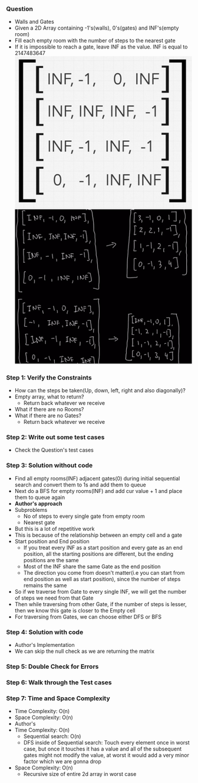 ### Question

* Walls and Gates
* Given a 2D Array containing -1's(walls), 0's(gates) and INF's(empty room)
* Fill each empty room with the number of steps to the nearest gate
* If it is impossible to reach a gate, leave INF as the value. INF is equal to 2147483647
![wallandgates](../../img/walls_gates.png)
![walltc](../../img/wall_tc.png)

### Step 1: Verify the Constraints

* How can the steps be taken(Up, down, left, right and also diagonally)?
* Empty array, what to return?
  * Return back whatever we receive
* What if there are no Rooms?
* What if there are no Gates? 
  * Return back whatever we receive

### Step 2: Write out some test cases

* Check the Question's test cases

### Step 3: Solution without code

* Find all empty rooms(INF) adjacent gates(0) during initial sequential search and convert them to 1s and add them to queue
* Next do a BFS for empty rooms(INF) and add cur value + 1 and place them to queue again
* **Author's approach**
* Subproblems
  * No of steps to every single gate from empty room
  * Nearest gate
* But this is a lot of repetitive work
* This is because of the relationship between an empty cell and a gate
* Start position and End position
  * If you treat every INF as a start position and every gate as an end position, all the starting positions are different, but the ending positions are the same
  * Most of the INF share the same Gate as the end position
  * The direction you come from doesn't matter(i.e you can start from end position as well as start position), since the number of steps remains the same
* So if we traverse from Gate to every single INF, we will get the number of steps we need from that Gate
* Then while traversing from other Gate, if the number of steps is lesser, then we know this gate is closer to the Empty cell
* For traversing from Gates, we can choose either DFS or BFS

### Step 4: Solution with code

* Author's Implementation
* We can skip the null check as we are returning the matrix

### Step 5: Double Check for Errors

### Step 6: Walk through the Test cases

### Step 7: Time and Space Complexity

* Time Complexity: O(n)
* Space Complexity: O(n)
* Author's
* Time Complexity: O(n)
  * Sequential search: O(n)
  * DFS inside of Sequential search: Touch every element once in worst case, but once it touches it has a value and all of the subsequent gates might not modify the value, at worst it would add a very minor factor which we are gonna drop
* Space Complexity: O(n)
  * Recursive size of entire 2d array in worst case